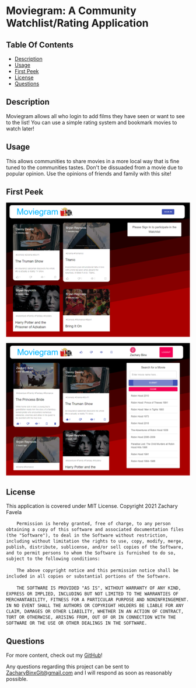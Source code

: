 # Moviegram: A Community Watchlist/Rating Application

## Table Of Contents
<!-- click each bullet to move to the associated section -->
* [Description](#description)
* [Usage](#usage)
* [First Peek](#first-peek)
* [License](#license)
* [Questions](#questions)
## Description

Moviegram allows all who login to add films they have seen or want to see to the list! You can use a simple rating system and bookmark movies to watch later!

## Usage

This allows communities to share movies in a more local way that is fine tuned to the communities tastes. Don't be dissuaded from a movie due to popular opinion. Use the opinions of friends and family with this site!

## First Peek
![Logged Out](/assets/app1.png)

![Logged In and Search](/assets/app2.png)

## License

This application is covered under MIT License.
Copyright 2021 Zachary Favela
       
        Permission is hereby granted, free of charge, to any person obtaining a copy of this software and associated documentation files (the "Software"), to deal in the Software without restriction, including without limitation the rights to use, copy, modify, merge, publish, distribute, sublicense, and/or sell copies of the Software, and to permit persons to whom the Software is furnished to do so, subject to the following conditions:
        
        The above copyright notice and this permission notice shall be included in all copies or substantial portions of the Software.
        
        THE SOFTWARE IS PROVIDED "AS IS", WITHOUT WARRANTY OF ANY KIND, EXPRESS OR IMPLIED, INCLUDING BUT NOT LIMITED TO THE WARRANTIES OF MERCHANTABILITY, FITNESS FOR A PARTICULAR PURPOSE AND NONINFRINGEMENT. IN NO EVENT SHALL THE AUTHORS OR COPYRIGHT HOLDERS BE LIABLE FOR ANY CLAIM, DAMAGES OR OTHER LIABILITY, WHETHER IN AN ACTION OF CONTRACT, TORT OR OTHERWISE, ARISING FROM, OUT OF OR IN CONNECTION WITH THE SOFTWARE OR THE USE OR OTHER DEALINGS IN THE SOFTWARE.
## Questions

For more content, check out my [GitHub](https://github.com/ZacharyBinx/moviegram)!

Any questions regarding this project can be sent to ZacharyBinxGit@gmail.com and I will respond as soon as reasonably possible.
